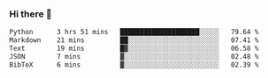 ### Hi there 👋

<!--START_SECTION:waka-->

```txt
Python      3 hrs 51 mins   ████████████████████░░░░░   79.64 %
Markdown    21 mins         ██░░░░░░░░░░░░░░░░░░░░░░░   07.41 %
Text        19 mins         █▓░░░░░░░░░░░░░░░░░░░░░░░   06.58 %
JSON        7 mins          ▓░░░░░░░░░░░░░░░░░░░░░░░░   02.48 %
BibTeX      6 mins          ▓░░░░░░░░░░░░░░░░░░░░░░░░   02.39 %
```

<!--END_SECTION:waka-->
